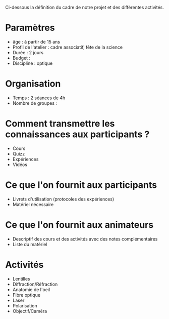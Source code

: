 Ci-dessous la définition du cadre de notre projet et des différentes activités.

# Paramètres

* âge : à partir de 15 ans
* Profil de l'atelier : cadre associatif, fête de la science
* Durée : 2 jours
* Budget : 
* Discipline : optique

# Organisation

* Temps : 2 séances de 4h
* Nombre de groupes :

# Comment transmettre les connaissances aux participants ?

* Cours
* Quizz
* Expériences
* Vidéos

# Ce que l'on fournit aux participants 

* Livrets d'utilisation (protocoles des expériences)
* Matériel nécessaire

# Ce que l'on fournit aux animateurs 

* Descriptif des cours et des activités avec des notes complémentaires
* Liste du matériel

# Activités 

* Lentilles
* Diffraction/Réfraction
* Anatomie de l'oeil
* Fibre optique
* Laser
* Polarisation
* Objectif/Caméra


